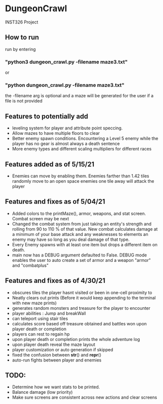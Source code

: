 # DungeonCrawl
INST326 Project
## How to run
run by entering 
### "python3 dungeon_crawl.py -filename maze3.txt"
or 
### "python dungeon_crawl.py -filename maze3.txt"
the -filename arg is optional and a maze will be generated for the user if a file is not provided
## Features to potentially add
  - leveling system for player and attribute point speccing.
  - Allow mazes to have multiple floors to clear
  - Better enemy spawn conditions. Encountering a Level 5 enemy while the player has no
    gear is almost always a death sentence
  - More enemy types and different scaling multipliers for different races
## Features added as of 5/15/21
  - Enemies can move by enabling them. Enemies farther than 1.42 tiles randomly move to an open space
    enemies one tile away will attack the player
## Features and fixes as of 5/04/21
  - Added colors to the printMaze(), armor, weapons, and stat screen. Combat screen may be next
  - Changed the combat system from just taking an entity's strength and rolling from 90 to 110 %
    of that value. New combat calculates damage at a minimum of your base attack and any weaknesses
    to elements an enemy may have so long as you deal damage of that type.
  - Every Enemy spawns with at least one item but drops a different item on death.
  - main now has a DEBUG argument defaulted to False.
      DEBUG mode enables the user to auto create a set of armor and a weapon
      "armor" and "combatplus"
## Features and fixes as of 4/30/21
  - obscures tiles the player hasnt visited or been in one-cell proximity to
  - Neatly clears out prints (Before it would keep appending to the terminal with new maze prints)
  - generates random monsters and treasure for the player to encounter
  - player abilities : Jump and breakWall
  - can teleport using stair tiles
  - calculates score based off treasure obtained and battles won upon player death or completion 
  - players can rest to regain hp
  - upon player death or completion prints the whole adventure log
  - upon player death reveal the maze layout
  - player customization or auto generation if skipped
  - fixed the confusion between __str__() and __repr__()
  - auto-run fights between player and enemies

##  TODO:
  - Determine how we want stats to be printed.
  - Balance damage (low priority)
  - Make sure screens are consistent across new actions and clear screens
